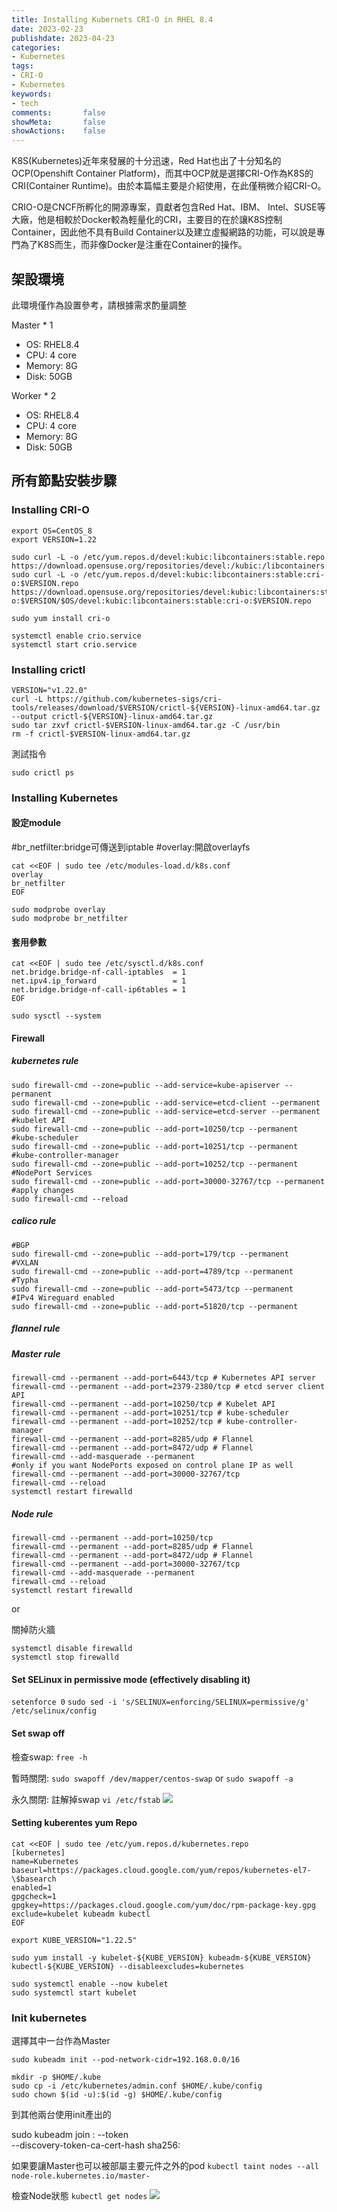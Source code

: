 ```yaml
---
title: Installing Kubernets CRI-O in RHEL 8.4
date: 2023-02-23
publishdate: 2023-04-23
categories:
- Kubernetes
tags:
- CRI-O
- Kubernetes
keywords:
- tech
comments:       false
showMeta:       false
showActions:    false
---
```


K8S(Kubernetes)近年來發展的十分迅速，Red Hat也出了十分知名的OCP(Openshift Container Platform)，而其中OCP就是選擇CRI-O作為K8S的CRI(Container Runtime)。由於本篇幅主要是介紹使用，在此僅稍微介紹CRI-O。
<!--more-->

CRIO-O是CNCF所孵化的開源專案，貢獻者包含Red Hat、IBM、 Intel、SUSE等大廠，他是相較於Docker較為輕量化的CRI，主要目的在於讓K8S控制Container，因此他不具有Build Container以及建立虛擬網路的功能，可以說是專門為了K8S而生，而非像Docker是注重在Container的操作。




## 架設環境
此環境僅作為設置參考，請根據需求酌量調整

Master * 1
* OS: RHEL8.4
* CPU: 4 core
* Memory: 8G
* Disk: 50GB

Worker * 2
* OS: RHEL8.4
* CPU: 4 core
* Memory: 8G
* Disk: 50GB

## 所有節點安裝步驟

### Installing CRI-O
```
export OS=CentOS_8
export VERSION=1.22
```

```
sudo curl -L -o /etc/yum.repos.d/devel:kubic:libcontainers:stable.repo https://download.opensuse.org/repositories/devel:/kubic:/libcontainers:/stable/$OS/devel:kubic:libcontainers:stable.repo
sudo curl -L -o /etc/yum.repos.d/devel:kubic:libcontainers:stable:cri-o:$VERSION.repo https://download.opensuse.org/repositories/devel:kubic:libcontainers:stable:cri-o:$VERSION/$OS/devel:kubic:libcontainers:stable:cri-o:$VERSION.repo
```

`sudo yum install cri-o`

```
systemctl enable crio.service
systemctl start crio.service
```

### Installing crictl

```
VERSION="v1.22.0"
curl -L https://github.com/kubernetes-sigs/cri-tools/releases/download/$VERSION/crictl-${VERSION}-linux-amd64.tar.gz --output crictl-${VERSION}-linux-amd64.tar.gz
sudo tar zxvf crictl-$VERSION-linux-amd64.tar.gz -C /usr/bin
rm -f crictl-$VERSION-linux-amd64.tar.gz
```
測試指令
```
sudo crictl ps
```

### Installing Kubernetes
#### 設定module

#br_netfilter:bridge可傳送到iptable
#overlay:開啟overlayfs

```
cat <<EOF | sudo tee /etc/modules-load.d/k8s.conf
overlay
br_netfilter
EOF
```
```
sudo modprobe overlay
sudo modprobe br_netfilter
```

#### 套用參數

```
cat <<EOF | sudo tee /etc/sysctl.d/k8s.conf
net.bridge.bridge-nf-call-iptables  = 1
net.ipv4.ip_forward                 = 1
net.bridge.bridge-nf-call-ip6tables = 1
EOF
```

`sudo sysctl --system`


#### Firewall
##### kubernetes rule
```
sudo firewall-cmd --zone=public --add-service=kube-apiserver --permanent
sudo firewall-cmd --zone=public --add-service=etcd-client --permanent
sudo firewall-cmd --zone=public --add-service=etcd-server --permanent
#kubelet API
sudo firewall-cmd --zone=public --add-port=10250/tcp --permanent
#kube-scheduler
sudo firewall-cmd --zone=public --add-port=10251/tcp --permanent
#kube-controller-manager
sudo firewall-cmd --zone=public --add-port=10252/tcp --permanent
#NodePort Services
sudo firewall-cmd --zone=public --add-port=30000-32767/tcp --permanent
#apply changes
sudo firewall-cmd --reload
```

##### calico rule

```
#BGP
sudo firewall-cmd --zone=public --add-port=179/tcp --permanent
#VXLAN 
sudo firewall-cmd --zone=public --add-port=4789/tcp --permanent
#Typha
sudo firewall-cmd --zone=public --add-port=5473/tcp --permanent
#IPv4 Wireguard enabled
sudo firewall-cmd --zone=public --add-port=51820/tcp --permanent
```

##### flannel rule
##### Master rule
```
firewall-cmd --permanent --add-port=6443/tcp # Kubernetes API server
firewall-cmd --permanent --add-port=2379-2380/tcp # etcd server client API
firewall-cmd --permanent --add-port=10250/tcp # Kubelet API
firewall-cmd --permanent --add-port=10251/tcp # kube-scheduler
firewall-cmd --permanent --add-port=10252/tcp # kube-controller-manager
firewall-cmd --permanent --add-port=8285/udp # Flannel
firewall-cmd --permanent --add-port=8472/udp # Flannel
firewall-cmd --add-masquerade --permanent
#only if you want NodePorts exposed on control plane IP as well
firewall-cmd --permanent --add-port=30000-32767/tcp
firewall-cmd --reload
systemctl restart firewalld
```


##### Node rule
```
firewall-cmd --permanent --add-port=10250/tcp
firewall-cmd --permanent --add-port=8285/udp # Flannel
firewall-cmd --permanent --add-port=8472/udp # Flannel
firewall-cmd --permanent --add-port=30000-32767/tcp
firewall-cmd --add-masquerade --permanent
firewall-cmd --reload
systemctl restart firewalld
```

or

關掉防火牆
```
systemctl disable firewalld
systemctl stop firewalld
```
#### Set SELinux in permissive mode (effectively disabling it)
`setenforce 0`
`sudo sed -i 's/SELINUX=enforcing/SELINUX=permissive/g' /etc/selinux/config`

#### Set swap off

檢查swap:
`free -h`

暫時關閉:
`sudo swapoff /dev/mapper/centos-swap`
or
`sudo swapoff -a `



永久關閉:
註解掉swap 
`vi /etc/fstab`
![](https://i.imgur.com/RCEG9Po.png)

#### Setting kuberentes yum Repo
```
cat <<EOF | sudo tee /etc/yum.repos.d/kubernetes.repo
[kubernetes]
name=Kubernetes
baseurl=https://packages.cloud.google.com/yum/repos/kubernetes-el7-\$basearch
enabled=1
gpgcheck=1
gpgkey=https://packages.cloud.google.com/yum/doc/rpm-package-key.gpg
exclude=kubelet kubeadm kubectl
EOF
```

`export KUBE_VERSION="1.22.5"`

`sudo yum install -y kubelet-${KUBE_VERSION} kubeadm-${KUBE_VERSION} kubectl-${KUBE_VERSION} --disableexcludes=kubernetes`


```
sudo systemctl enable --now kubelet
sudo systemctl start kubelet
```


### Init kubernetes
選擇其中一台作為Master

`sudo kubeadm init --pod-network-cidr=192.168.0.0/16`

```
mkdir -p $HOME/.kube
sudo cp -i /etc/kubernetes/admin.conf $HOME/.kube/config
sudo chown $(id -u):$(id -g) $HOME/.kube/config
```

到其他兩台使用init產出的

sudo kubeadm join <IP>:<Port> --token <token> \
    --discovery-token-ca-cert-hash sha256:<num>

如果要讓Master也可以被部屬主要元件之外的pod
`kubectl taint nodes --all node-role.kubernetes.io/master-`
    
    
檢查Node狀態
`kubectl get nodes`
![](https://hackmd.io/_uploads/BkeGsCtw2.png)
